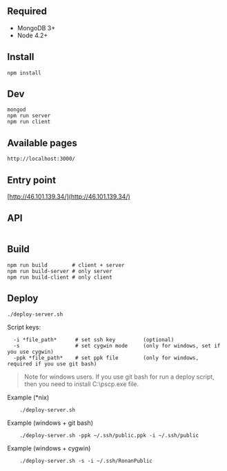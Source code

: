 
## Required
* MongoDB 3+
* Node 4.2+

## Install
```
npm install
```

## Dev
```
mongod
npm run server
npm run client
```

## Available pages
```
http://localhost:3000/
```

## Entry point
[http://46.101.139.34/](http://46.101.139.34/)

##  API
```

```

## Build
```
npm run build        # client + server
npm run build-server # only server
npm run build-client # only client
```

## Deploy
```
./deploy-server.sh
```

Script keys:
```
  -i *file_path*      # set ssh key         (optional)
  -s                  # set cygwin mode     (only for windows, set if you use cygwin)
  -ppk *file_path*    # set ppk file        (only for windows, required if you use git bash)
```

> Note for windows users. If you use git bash for run a deploy script, then you need to install C:\pscp.exe file.

Example (*nix)
```
    ./deploy-server.sh
```

Example (windows + git bash)
```
    ./deploy-server.sh -ppk ~/.ssh/public.ppk -i ~/.ssh/public
```

Example (windows + cygwin)
```
    ./deploy-server.sh -s -i ~/.ssh/RonanPublic
```
